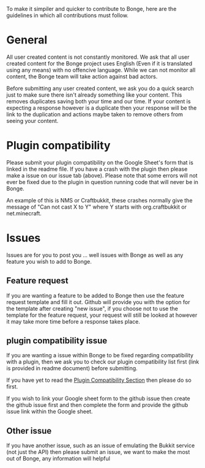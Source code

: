 To make it simpiler and quicker to contribute to Bonge, here are the guidelines in which all contributions must follow.

# General

All user created content is not constantly monitored. We ask that all user created content for the Bonge project uses English (Even if it is translated using any means) with no offencive language. 
While we can not monitor all content, the Bonge team will take action against bad actors.

Before submitting any user created content, we ask you do a quick search just to make sure there isn't already something like your content. 
This removes duplicates saving both your time and our time. 
If your content is expecting a response however is a duplicate then your response will be the link to the duplication and actions maybe taken to remove others from seeing your content.


# Plugin compatibility

Please submit your plugin compatibility on the Google Sheet's form that is linked in the readme file. 
If you have a crash with the plugin then please make a issue on our issue tab (above). 
Please note that some errors will not ever be fixed due to the plugin in question running code that will never be in Bonge. 

An example of this is NMS or Craftbukkit, these crashes normally give the message of "Can not cast X to Y" where Y starts with org.craftbukkit or net.minecraft.  

# Issues

Issues are for you to post you ... well issues with Bonge as well as any feature you wish to add to Bonge. 

## Feature request

If you are wanting a feature to be added to Bonge then use the feature request template and fill it out. Github will provide you with the option for the template after creating "new issue", if you choose not to use the template for the feature request, your request will still be looked at however it may take more time before a response takes place.

## plugin compatibility issue

If you are wanting a issue within Bonge to be fixed regarding compatibility with a plugin, then we ask you to check our plugin compatibility list first (link is provided in readme document) before submitting. 

If you have yet to read the [Plugin Compatibility Section](#Plugin-compatibility) then please do so first.

If you wish to link your Google sheet form to the github issue then create the github issue first and then complete the form and provide the github issue link within the Google sheet.

## Other issue

If you have another issue, such as an issue of emulating the Bukkit service (not just the API) then please submit an issue, we want to make the most out of Bonge, any information will helpful
